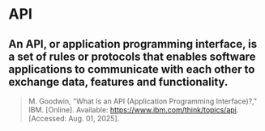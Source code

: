 # API

## An API, or application programming interface, is a set of rules or protocols that enables software applications to communicate with each other to exchange data, features and functionality.  

> M. Goodwin, "What Is an API (Application Programming Interface)?," IBM. [Online]. Available: https://www.ibm.com/think/topics/api. [Accessed: Aug. 01, 2025].